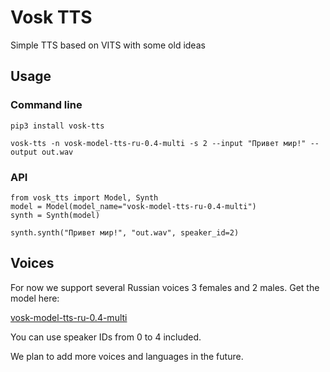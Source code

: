 # Vosk TTS

Simple TTS based on VITS with some old ideas

## Usage

### Command line

```
pip3 install vosk-tts

vosk-tts -n vosk-model-tts-ru-0.4-multi -s 2 --input "Привет мир!" --output out.wav
```

### API

```
from vosk_tts import Model, Synth
model = Model(model_name="vosk-model-tts-ru-0.4-multi")
synth = Synth(model)

synth.synth("Привет мир!", "out.wav", speaker_id=2)
```

## Voices

For now we support several Russian voices 3 females and 2 males. Get the model here:

[vosk-model-tts-ru-0.4-multi](https://alphacephei.com/vosk/models/vosk-model-tts-ru-0.4-multi.zip)

You can use speaker IDs from 0 to 4 included.

We plan to add more voices and languages in the future.
